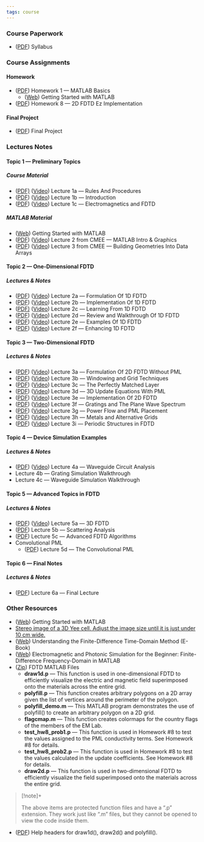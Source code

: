 ```yaml
---
tags: course
---
```


### Course Paperwork

- ([PDF](https://empossible.net/wp-content/uploads/2019/08/EE5303-FDTD-Syllabus.pdf)) Syllabus

### Course Assignments

#### Homework
- ([PDF](https://empossible.net/wp-content/uploads/2019/08/Homework-1-MATLAB-Basics.pdf)) Homework 1 — MATLAB Basics
    - ([Web](http://www.mathworks.com/help/matlab/getting-started-with-matlab.html)) Getting Started with MATLAB
- ([PDF](https://empossible.net/wp-content/uploads/2019/08/Homework-8-2D-FDTD-Ez-implementation.pdf)) Homework 8 — 2D FDTD Ez Implementation

#### Final Project
- ([PDF](https://empossible.net/wp-content/uploads/2019/08/FDTD-Final-Project.pdf)) Final Project

### Lectures Notes
#### Topic 1 — Preliminary Topics
##### Course Material

-   ([PDF)](https://empossible.net/wp-content/uploads/2020/01/Lecture-Rules-Procedures-1.pdf) ([Video](https://www.youtube.com/watch?v=KHTByojnsZE)) Lecture 1a — Rules And Procedures
-   ([PDF](https://empossible.net/wp-content/uploads/2020/01/Lecture-Introduction-1.pdf)) ([Video](https://www.youtube.com/watch?v=vVeyP85xKD4)) Lecture 1b — Introduction
-   ([PDF](https://empossible.net/wp-content/uploads/2020/01/Lecture-Electromagnetics-FDTD.pdf)) ([Video](https://www.youtube.com/watch?v=TbzFef5gUms)) Lecture 1c — Electromagnetics and FDTD

##### MATLAB Material

-   ([Web](http://www.mathworks.com/help/matlab/getting-started-with-matlab.html)) Getting Started with MATLAB
-   ([PDF](https://empossible.net/wp-content/uploads/2018/03/Lecture-MATLAB-Intro-Graphics.pdf)) ([Video](https://www.youtube.com/watch?v=8OQkkHWxHXk)) Lecture 2 from CMEE — MATLAB Intro & Graphics
-   ([PDF](https://empossible.net/wp-content/uploads/2018/03/Lecture-Building-Geometries-into-Data-Arrays.pdf)) ([Video](https://www.youtube.com/watch?v=ZUd8fuqbeCo)) Lecture 3 from CMEE — Building Geometries Into Data Arrays

#### Topic 2 — One-Dimensional FDTD
##### Lectures & Notes

-   ([PDF](https://empossible.net/wp-content/uploads/2020/01/Lecture-Formulation-of-1D-FDTD.pdf)) ([Video](https://www.youtube.com/watch?v=sxv_L4rscL0)) Lecture 2a — Formulation Of 1D FDTD
-   ([PDF](https://empossible.net/wp-content/uploads/2020/01/Lecture-Implementation-of-1D-FDTD.pdf)) ([Video](https://www.youtube.com/watch?v=hNN7EtZsJuU)) Lecture 2b — Implementation Of 1D FDTD
-   ([PDF)](https://empossible.net/wp-content/uploads/2020/01/Lecture-Learning-From-1D-FDTD.pdf) ([Video](https://www.youtube.com/watch?v=H5Qq3JGwk1I)) Lecture 2c — Learning From 1D FDTD
-   ([PDF](https://empossible.net/wp-content/uploads/2020/01/Lecture-Review-Walkthrough-of-1D-FDTD.pdf)) ([Video](https://www.youtube.com/watch?v=jlPXKXKSXfs)) Lecture 2d — Review and Walkthrough Of 1D FDTD
-   ([PDF](https://empossible.net/wp-content/uploads/2020/01/Lecture-Examples-of-1D-FDTD.pdf)) ([Video](https://www.youtube.com/watch?v=hbjIt_ZGQa4)) Lecture 2e — Examples Of 1D FDTD
-   ([PDF](https://empossible.net/wp-content/uploads/2020/01/Lecture-Enhancing-1D-FDTD.pdf)) ([Video](https://www.youtube.com/watch?v=ZrgGIkBvbvM)) Lecture 2f — Enhancing 1D FDTD

#### Topic 3 — Two-Dimensional FDTD
##### Lectures & Notes

-   ([PDF](https://empossible.net/wp-content/uploads/2020/01/Lecture-Formulation-of-2D-FDTD-wo-PML.pdf)) ([Video](https://www.youtube.com/watch?v=f0orcF2ubIs)) Lecture 3a — Formulation Of 2D FDTD Without PML
-   ([PDF](https://empossible.net/wp-content/uploads/2020/01/Lecture-Windowing-Grid-Techniques.pdf)) ([Video](https://www.youtube.com/watch?v=pCNMQ-c87LU)) Lecture 3b — Windowing and Grid Techniques
-   ([PDF](https://empossible.net/wp-content/uploads/2020/01/Lecture-The-Perfectly-Matched-Layer.pdf)) ([Video](https://www.youtube.com/watch?v=w_NnRZlNuAA)) Lecture 3c — The Perfectly Matched Layer
-   ([PDF](https://empossible.net/wp-content/uploads/2020/01/Lecture-Derivation-of-3D-Update-Equations-w-PML.pdf)) ([Video](https://www.youtube.com/watch?v=HWDl3MUpao0)) Lecture 3d — 3D Update Equations With PML
-   ([PDF](https://empossible.net/wp-content/uploads/2020/01/Lecture-Implementation-of-2D-FDTD.pdf)) ([Video](https://www.youtube.com/watch?v=pAjg_odI_YQ)) Lecture 3e — Implementation Of 2D FDTD
-   ([PDF](https://empossible.net/wp-content/uploads/2020/01/Lecture-Gratings-the-Plane-Wave-Spectrum.pdf)) ([Video](https://www.youtube.com/watch?v=Jl5C0w7Aewc)) Lecture 3f — Gratings and The Plane Wave Spectrum
-   ([PDF](https://empossible.net/wp-content/uploads/2020/01/Lecture-Power-Flow-and-PML-Placement.pdf)) ([Video](https://www.youtube.com/watch?v=IsFuJVjruqk)) Lecture 3g — Power Flow and PML Placement
-   ([PDF](https://empossible.net/wp-content/uploads/2020/01/Lecture-Metals-Alternative-Grids.pdf)) ([Video](https://www.youtube.com/watch?v=3chW2zBw_dQ)) Lecture 3h — Metals and Alternative Grids
-   ([PDF](https://empossible.net/wp-content/uploads/2020/01/Lecture-Periodic-Structures-in-FDTD.pdf)) ([Video](https://www.youtube.com/watch?v=We5S8kNAvCM)) Lecture 3i — Periodic Structures in FDTD

#### Topic 4 — Device Simulation Examples
##### Lectures & Notes
-   ([PDF](https://empossible.net/wp-content/uploads/2020/01/Lecture-Waveguide-Circuit-Analysis-with-FDTD.pdf)) ([Video](https://www.youtube.com/watch?v=iNGdiunEQFk)) Lecture 4a — Waveguide Circuit Analysis
-   Lecture 4b — Grating Simulation Walkthrough
-   Lecture 4c — Waveguide Simulation Walkthrough

#### Topic 5 — Advanced Topics in FDTD
##### Lectures & Notes
-   ([PDF](https://empossible.net/wp-content/uploads/2020/01/Lecture-3D-FDTD.pdf)) ([Video](https://www.youtube.com/watch?v=gthw00T9WA0)) Lecture 5a — 3D FDTD
-   ([PDF](https://empossible.net/wp-content/uploads/2020/01/Lecture-Scattering-Analysis.pdf)) Lecture 5b — Scattering Analysis
-   ([PDF](https://empossible.net/wp-content/uploads/2020/01/Lecture-Advanced-FDTD-Algorithms.pdf)) Lecture 5c — Advanced FDTD Algorithms
-   Convolutional PML
    -   ([PDF](https://empossible.net/wp-content/uploads/2020/09/Lecture-CPML.pdf)) Lecture 5d — The Convolutional PML

#### Topic 6 — Final Notes
##### Lectures & Notes
-   ([PDF](https://empossible.net/wp-content/uploads/2020/01/Lecture-Final-Lecture.pdf)) Lecture 6a — Final Lecture



### Other Resources

- ([Web](http://www.mathworks.com/help/matlab/getting-started-with-matlab.html)) Getting Started with MATLAB
- [Stereo image of a 3D Yee cell. Adjust the image size until it is just under 10 cm wide.](https://empossible.net/wp-content/uploads/2018/03/stereoyee3d.jpg)
- ([Web](https://eecs.wsu.edu/~schneidj/ufdtd/)) Understanding the Finite-Difference Time-Domain Method (E-Book)
- ([Web](https://empossible.net/fdfdbook/)) Electromagnetic and Photonic Simulation for the Beginner: Finite-Difference Frequency-Domain in MATLAB
- ([Zip](https://empossible.net/academics/emp5304/fdtd_matlab_files/)) FDTD MATLAB Files
    - **draw1d.p** — This function is used in one-dimensional FDTD to efficiently visualize 
      the electric and magnetic field superimposed onto the materials across the entire grid.
    - **polyfill.p** — This function creates arbitrary polygons on a 2D array given the list of vertices around the perimeter of the polygon.
    - **polyfill_demo.m** — This MATLAB program demonstrates the use of polyfill() to create an arbitrary polygon on a 2D grid.
    - **flagcmap.m** — This function creates colormaps for the country flags of the members of the EM Lab.
    - **test_hw8_prob1.p** — This function is used in Homework #8 to test the values assigned to the PML conductivity terms. See Homework #8 for details.
    - **test_hw8_prob2.p** — This function is used in Homework #8 to test the values calculated in the update coefficients. See Homework #8 for details.
    - **draw2d.p** — This function is used in two-dimensional FDTD to efficiently visualize the field superimposed onto the materials across the entire grid.

> [!note]+
> 
> The above items are protected function files and have a “.p” extension. They work just like “.m” files, but they cannot be opened to view the code inside them.
> 
- ([PDF](https://empossible.net/wp-content/uploads/2020/06/FDTD-Function-Headers.pdf)) Help headers for draw1d(), draw2d() and polyfill().

